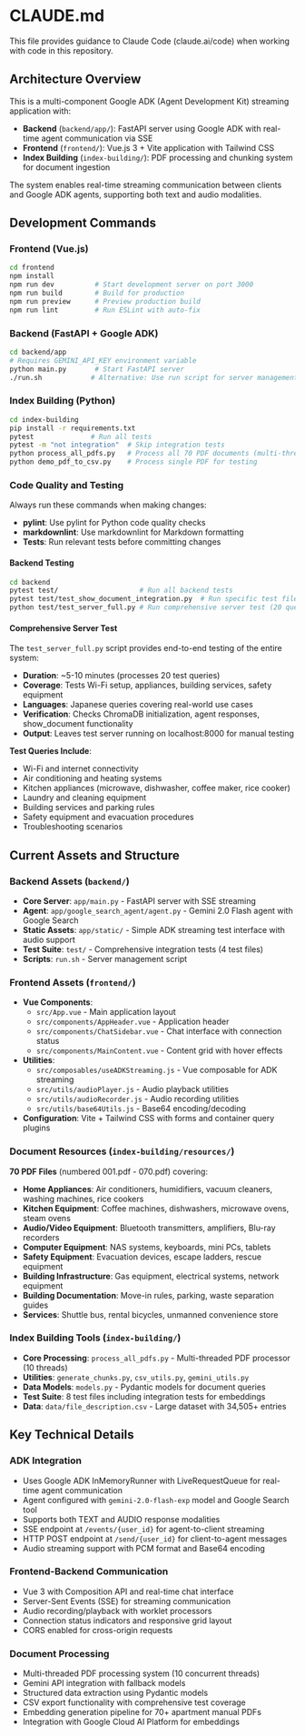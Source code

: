 # CLAUDE.md

This file provides guidance to Claude Code (claude.ai/code) when working with code in this repository.

## Architecture Overview

This is a multi-component Google ADK (Agent Development Kit) streaming application with:

- **Backend** (`backend/app/`): FastAPI server using Google ADK with real-time agent communication via SSE
- **Frontend** (`frontend/`): Vue.js 3 + Vite application with Tailwind CSS
- **Index Building** (`index-building/`): PDF processing and chunking system for document ingestion

The system enables real-time streaming communication between clients and Google ADK agents, supporting both text and audio modalities.

## Development Commands

### Frontend (Vue.js)

```bash
cd frontend
npm install
npm run dev          # Start development server on port 3000
npm run build        # Build for production
npm run preview      # Preview production build
npm run lint         # Run ESLint with auto-fix
```

### Backend (FastAPI + Google ADK)

```bash
cd backend/app
# Requires GEMINI_API_KEY environment variable
python main.py       # Start FastAPI server
./run.sh            # Alternative: Use run script for server management
```

### Index Building (Python)

```bash
cd index-building
pip install -r requirements.txt
pytest              # Run all tests
pytest -m "not integration"  # Skip integration tests
python process_all_pdfs.py   # Process all 70 PDF documents (multi-threaded)
python demo_pdf_to_csv.py    # Process single PDF for testing
```

### Code Quality and Testing

Always run these commands when making changes:

- **pylint**: Use pylint for Python code quality checks
- **markdownlint**: Use markdownlint for Markdown formatting
- **Tests**: Run relevant tests before committing changes

#### Backend Testing

```bash
cd backend
pytest test/                    # Run all backend tests
pytest test/test_show_document_integration.py  # Run specific test file
python test/test_server_full.py # Run comprehensive server test (20 queries)
```

#### Comprehensive Server Test

The `test_server_full.py` script provides end-to-end testing of the entire system:

- **Duration**: ~5-10 minutes (processes 20 test queries)
- **Coverage**: Tests Wi-Fi setup, appliances, building services, safety equipment
- **Languages**: Japanese queries covering real-world use cases
- **Verification**: Checks ChromaDB initialization, agent responses, show_document functionality
- **Output**: Leaves test server running on localhost:8000 for manual testing

**Test Queries Include**:

- Wi-Fi and internet connectivity
- Air conditioning and heating systems  
- Kitchen appliances (microwave, dishwasher, coffee maker, rice cooker)
- Laundry and cleaning equipment
- Building services and parking rules
- Safety equipment and evacuation procedures
- Troubleshooting scenarios

## Current Assets and Structure

### Backend Assets (`backend/`)

- **Core Server**: `app/main.py` - FastAPI server with SSE streaming
- **Agent**: `app/google_search_agent/agent.py` - Gemini 2.0 Flash agent with Google Search
- **Static Assets**: `app/static/` - Simple ADK streaming test interface with audio support
- **Test Suite**: `test/` - Comprehensive integration tests (4 test files)
- **Scripts**: `run.sh` - Server management script

### Frontend Assets (`frontend/`)

- **Vue Components**:
  - `src/App.vue` - Main application layout
  - `src/components/AppHeader.vue` - Application header
  - `src/components/ChatSidebar.vue` - Chat interface with connection status
  - `src/components/MainContent.vue` - Content grid with hover effects
- **Utilities**:
  - `src/composables/useADKStreaming.js` - Vue composable for ADK streaming
  - `src/utils/audioPlayer.js` - Audio playback utilities
  - `src/utils/audioRecorder.js` - Audio recording utilities
  - `src/utils/base64Utils.js` - Base64 encoding/decoding
- **Configuration**: Vite + Tailwind CSS with forms and container query plugins

### Document Resources (`index-building/resources/`)

**70 PDF Files** (numbered 001.pdf - 070.pdf) covering:

- **Home Appliances**: Air conditioners, humidifiers, vacuum cleaners, washing machines, rice cookers
- **Kitchen Equipment**: Coffee machines, dishwashers, microwave ovens, steam ovens
- **Audio/Video Equipment**: Bluetooth transmitters, amplifiers, Blu-ray recorders
- **Computer Equipment**: NAS systems, keyboards, mini PCs, tablets
- **Safety Equipment**: Evacuation devices, escape ladders, rescue equipment
- **Building Infrastructure**: Gas equipment, electrical systems, network equipment
- **Building Documentation**: Move-in rules, parking, waste separation guides
- **Services**: Shuttle bus, rental bicycles, unmanned convenience store

### Index Building Tools (`index-building/`)

- **Core Processing**: `process_all_pdfs.py` - Multi-threaded PDF processor (10 threads)
- **Utilities**: `generate_chunks.py`, `csv_utils.py`, `gemini_utils.py`
- **Data Models**: `models.py` - Pydantic models for document queries
- **Test Suite**: 8 test files including integration tests for embeddings
- **Data**: `data/file_description.csv` - Large dataset with 34,505+ entries

## Key Technical Details

### ADK Integration

- Uses Google ADK InMemoryRunner with LiveRequestQueue for real-time agent communication
- Agent configured with `gemini-2.0-flash-exp` model and Google Search tool
- Supports both TEXT and AUDIO response modalities
- SSE endpoint at `/events/{user_id}` for agent-to-client streaming
- HTTP POST endpoint at `/send/{user_id}` for client-to-agent messages
- Audio streaming support with PCM format and Base64 encoding

### Frontend-Backend Communication

- Vue 3 with Composition API and real-time chat interface
- Server-Sent Events (SSE) for streaming communication
- Audio recording/playback with worklet processors
- Connection status indicators and responsive grid layout
- CORS enabled for cross-origin requests

### Document Processing

- Multi-threaded PDF processing system (10 concurrent threads)
- Gemini API integration with fallback models
- Structured data extraction using Pydantic models
- CSV export functionality with comprehensive test coverage
- Embedding generation pipeline for 70+ apartment manual PDFs
- Integration with Google Cloud AI Platform for embeddings
